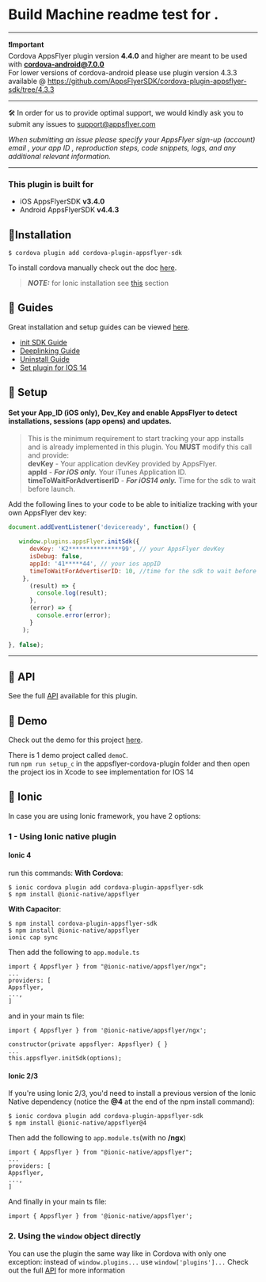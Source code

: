 
# Build Machine readme test for . 

----------
**❗️Important** <br>
Cordova AppsFlyer plugin version **4.4.0** and higher are meant to be used with **cordova-android@7.0.0**
<br>For lower versions of cordova-android please use plugin version 4.3.3 available @ https://github.com/AppsFlyerSDK/cordova-plugin-appsflyer-sdk/tree/4.3.3

----------
🛠 In order for us to provide optimal support, we would kindly ask you to submit any issues to support@appsflyer.com

*When submitting an issue please specify your AppsFlyer sign-up (account) email , your app ID , reproduction steps, code snippets, logs, and any additional relevant information.*

----------



### <a id="plugin-build-for"> This plugin is built for

- iOS AppsFlyerSDK **v3.4.0**
- Android AppsFlyerSDK **v4.4.3**


## <a id="installation">📲Installation

```
$ cordova plugin add cordova-plugin-appsflyer-sdk
```

To install cordova manually check out the doc [here](/docs/Installation.md).

> **_NOTE:_** for Ionic installation see [this](#ionic) section


 ## <a id="guides"> 📖 Guides

Great installation and setup guides can be viewed [here](/docs/Guides.md).
- [init SDK Guide](/docs/Guides.md#init-sdk)
- [Deeplinking Guide](/docs/Guides.md#deeplinking)
- [Uninstall Guide](/docs/Guides.md#uninstall)
- [Set plugin for IOS 14](/docs/Guides.md#ios14)


## <a id="setup"> 🚀 Setup

####  Set your App_ID (iOS only), Dev_Key and enable AppsFlyer to detect installations, sessions (app opens) and updates.  
> This is the minimum requirement to start tracking your app installs and is already implemented in this plugin. You **MUST** modify this call and provide:  
 **devKey** - Your application devKey provided by AppsFlyer.<br>
**appId**  - ***For iOS only.*** Your iTunes Application ID.<br>
**timeToWaitForAdvertiserID**  - ***For iOS14 only.*** Time for the sdk to wait before launch.


Add the following lines to your code to be able to initialize tracking with your own AppsFlyer dev key:


```javascript
document.addEventListener('deviceready', function() {

   window.plugins.appsFlyer.initSdk({
      devKey: 'K2***************99', // your AppsFlyer devKey
      isDebug: false,
      appId: '41*****44', // your ios appID
      timeToWaitForAdvertiserID: 10, //time for the sdk to wait before launch - IOS 14 ONLY!
    },
      (result) => {
        console.log(result);
      },
      (error) => {
        console.error(error);
      }
    );
  
}, false);
```
---


## <a id="api"> 📑 API
  
See the full [API](/docs/API.md) available for this plugin.


## <a id="demo"> 📱 Demo
Check out the demo for this project [here](docs/Guides.md#demo).

There is 1 demo project called ```demoC```.<br>run ```npm run setup_c``` in the appsflyer-cordova-plugin folder and then open the project ios in Xcode to see implementation for IOS 14

## <a id="ionic"> 📍 Ionic

In case you are using Ionic framework, you have 2 options:
### 1 - Using Ionic native plugin
####  Ionic 4
run this commands:
**With Cordova**:
```
$ ionic cordova plugin add cordova-plugin-appsflyer-sdk
$ npm install @ionic-native/appsflyer
```
**With Capacitor**:
```
$ npm install cordova-plugin-appsflyer-sdk
$ npm install @ionic-native/appsflyer
ionic cap sync
```
Then add the following to `app.module.ts`
```
import { Appsflyer } from "@ionic-native/appsflyer/ngx";
...
providers: [
Appsflyer,
...,
]
```
and in your main ts file:
```
import { Appsflyer } from '@ionic-native/appsflyer/ngx';

constructor(private appsflyer: Appsflyer) { }
...
this.appsflyer.initSdk(options);
```
####  Ionic 2/3
If you're using Ionic 2/3, you'd need to install a previous version of the Ionic Native dependency (notice the **@4** at the end of the npm install command):
```
$ ionic cordova plugin add cordova-plugin-appsflyer-sdk
$ npm install @ionic-native/appsflyer@4
```
Then add the following to `app.module.ts`(with no **/ngx**)
```
import { Appsflyer } from "@ionic-native/appsflyer";
...
providers: [
Appsflyer,
...,
]
```
And finally in your main ts file:
```
import { Appsflyer } from '@ionic-native/appsflyer';
```
###  2. Using the `window` object directly
 You can use the plugin the same way like in Cordova with only one exception:
instead of `window.plugins...` use `window['plugins']...`
Check out the full [API](/docs/API.md) for more information
